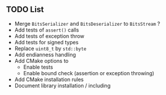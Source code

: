 ## TODO List
- Merge `BitsSerializer` and `BitsDeserializer` to `BitsStream` ?
- Add tests of `assert()` calls
- Add tests of exception throw
- Add tests for signed types
- Replace `uint8_t` by `std::byte`
- Add endianness handling
- Add CMake options to
  - Enable tests
  - Enable bound check (assertion or exception throwing)
- Add CMake installation rules
- Document library installation / including